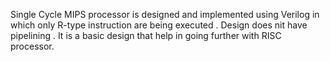 Single Cycle MIPS processor is designed and implemented using Verilog in which only R-type instruction are being executed .
Design does nit have pipelining .
It is a basic design that help in going further with RISC processor.
